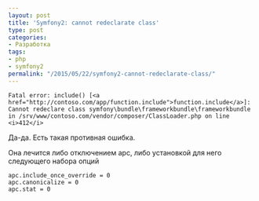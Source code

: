 ```yaml
---
layout: post
title: 'Symfony2: cannot redeclarate class'
type: post
categories:
- Разработка
tags:
- php
- symfony2
permalink: "/2015/05/22/symfony2-cannot-redeclarate-class/"
---
```

```
Fatal error: include() [<a href="http://contoso.com/app/function.include">function.include</a>]: Cannot redeclare class symfony\bundle\frameworkbundle\frameworkbundle in /srv/www/contoso.com/vendor/composer/ClassLoader.php on line <i>412</i>
```

Да-да. Есть такая противная ошибка.

Она лечится либо отключением apc, либо установкой для него следующего набора опций

```
apc.include_once_override = 0  
apc.canonicalize = 0  
apc.stat = 0
```

